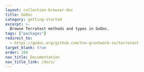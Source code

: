 ```yaml
---
layout: collection-browser-doc
title: GoDoc
category: getting-started
excerpt: >-
  Browse Terratest methods and types in GoDoc.
tags: ["packages"]
redirect_to:
  - https://godoc.org/github.com/tnn-gruntwork-io/terratest
target_blank: true
order: 104
nav_title: Documentation
nav_title_link: /docs/
---
```

